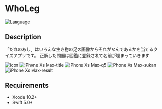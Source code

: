 # WhoLeg

[![Language](https://img.shields.io/badge/language-Swift%205.0-orange.svg)](https://swift.org)

## Description
「だれのあし」はいろんな生き物の足の画像からそれがなんであるかを当てるクイズアプリです。
正解した問題は図鑑に登録されて名前が埋まっていきます

![icon](https://user-images.githubusercontent.com/42649032/57971967-dfb6c880-79cf-11e9-8238-0d6ced3f3de5.png)
![iPhone Xs Max-title](https://user-images.githubusercontent.com/42649032/58368364-04a6c080-7f27-11e9-9b0c-b0cd9cf17d7d.png)
![iPhone Xs Max-q5](https://user-images.githubusercontent.com/42649032/58368370-1be5ae00-7f27-11e9-8562-1dc8c713bfcf.png)
![iPhone Xs Max-zukan](https://user-images.githubusercontent.com/42649032/58368373-1ee09e80-7f27-11e9-9be3-ed88d62ff413.png)
![iPhone Xs Max-result](https://user-images.githubusercontent.com/42649032/58368365-0a040b00-7f27-11e9-8d84-a5ece31fc2b7.png)


## Requirements

- Xcode 10.2+
- Swift 5.0+
